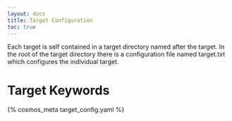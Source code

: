 ```yaml
---
layout: docs
title: Target Configuration
toc: true
---
```


Each target is self contained in a target directory named after the target. In the root of the target directory there is a configuration file named target.txt which configures the individual target.

# Target Keywords

{% cosmos_meta target_config.yaml %}
